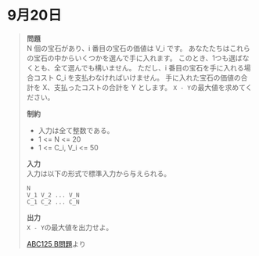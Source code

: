 # 9月20日
> **問題**<br>
> N 個の宝石があり、i 番目の宝石の価値は V_i です。
> あなたたちはこれらの宝石の中からいくつかを選んで手に入れます。
> このとき、1つも選ばなくとも、全て選んでも構いません。
> ただし、i 番目の宝石を手に入れる場合コスト C_i を支払わなければいけません。
> 手に入れた宝石の価値の合計を X、支払ったコストの合計を Y とします。
> `X - Y`の最大値を求めてください。
> 
> **制約**<br>
> - 入力は全て整数である。
> - 1 <= N <= 20
> - 1 <= C_i, V_i <= 50
> 
> **入力**<br>
> 入力は以下の形式で標準入力から与えられる。
> ```
> N
> V_1 V_2 ... V_N
> C_1 C_2 ... C_N
> ```
> 
> **出力**<br>
> `X - Y`の最大値を出力せよ。
> 
> [ABC125 B問題](https://atcoder.jp/contests/abc125/tasks/abc125_b)より